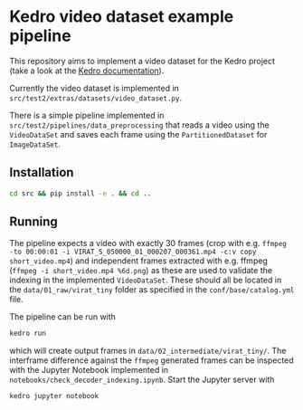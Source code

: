 # Kedro video dataset example pipeline

This repository aims to implement a video dataset for the Kedro project (take a look at the [Kedro documentation](https://kedro.readthedocs.io)).

Currently the video dataset is implemented in `src/test2/extras/datasets/video_dataset.py`.

There is a simple pipeline implemented in `src/test2/pipelines/data_preprocessing` that reads a video using the `VideoDataSet` and saves each frame using the `PartitionedDataset` for `ImageDataSet`.

## Installation

```bash
cd src && pip install -e . && cd ..
```

## Running

The pipeline expects a video with exactly 30 frames (crop with e.g. `ffmpeg -to 00:00:01 -i VIRAT_S_050000_01_000207_000361.mp4 -c:v copy short_video.mp4`) and independent frames extracted with e.g. ffmpeg (`ffmpeg -i short_video.mp4 %6d.png`) as these are used to validate the indexing in the implemented `VideoDataSet`. These should all be located in the `data/01_raw/virat_tiny` folder as specified in the `conf/base/catalog.yml` file.

The pipeline can be run with
```bash
kedro run
```
which will create output frames in `data/02_intermediate/virat_tiny/`. The interframe difference against the `ffmpeg` generated frames can be inspected with the Jupyter Notebook implemented in `notebooks/check_decoder_indexing.ipynb`. Start the Jupyter server with
```bash
kedro jupyter notebook
```
